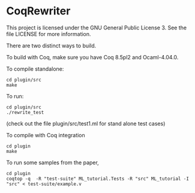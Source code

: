 # CoqRewriter

This project is licensed under the GNU General Public License 3.  See the file
LICENSE for more information.

There are two distinct ways to build.

To build with Coq, make sure you have Coq 8.5pl2 and Ocaml-4.04.0.

To compile standalone:

    cd plugin/src
    make

To run:

    cd plugin/src
    ./rewrite_test

(check out the file plugin/src/test1.ml for stand alone test cases)

To compile with Coq integration

    cd plugin
    make

To run some samples from the paper,

    cd plugin
    coqtop -q  -R "test-suite" ML_tutorial.Tests -R "src" ML_tutorial -I "src" < test-suite/example.v

